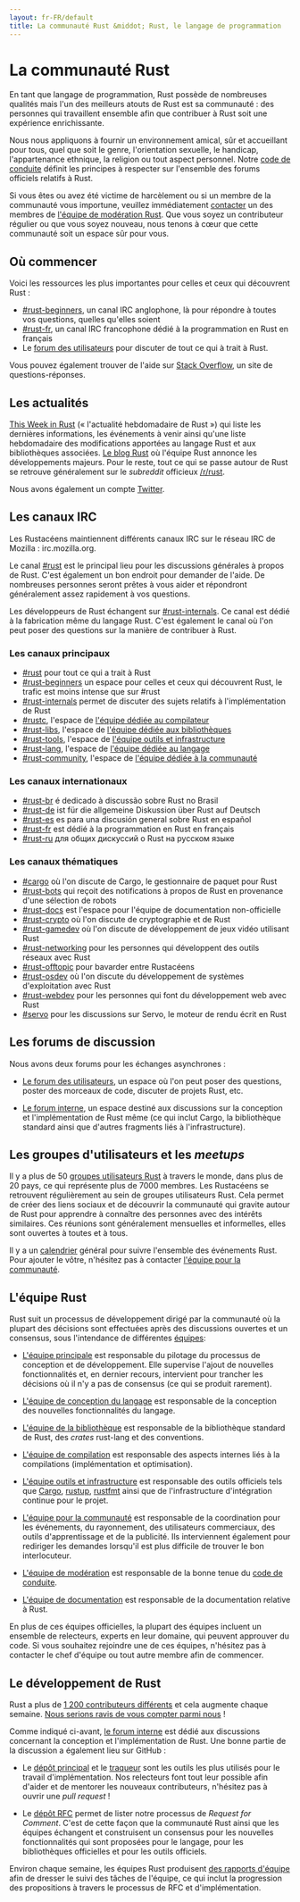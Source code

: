 ```yaml
---
layout: fr-FR/default
title: La communauté Rust &middot; Rust, le langage de programmation
---
```


# La communauté Rust

En tant que langage de programmation, Rust possède de nombreuses qualités mais l'un des meilleurs atouts de Rust est sa communauté : des personnes qui travaillent ensemble afin que contribuer à Rust soit une expérience enrichissante.

Nous nous appliquons à fournir un environnement amical, sûr et accueillant pour tous, quel que soit le genre, l'orientation sexuelle, le handicap, l'appartenance ethnique, la religion ou tout aspect personnel. Notre [code de conduite][coc] définit les principes à respecter sur l'ensemble des forums officiels relatifs à Rust.

Si vous êtes ou avez été victime de harcèlement ou si un membre de la communauté vous importune, veuillez immédiatement [contacter][mod_team_email] un des membres de [l'équipe de modération Rust][mod_team]. Que vous soyez un contributeur régulier ou que vous soyez nouveau, nous tenons à cœur que cette communauté soit un espace sûr pour vous.

[coc]: https://www.rust-lang.org/conduct.html
[mod_team]: https://www.rust-lang.org/team.html#Moderation
[mod_team_email]: mailto:rust-mods@rust-lang.org

## Où commencer

Voici les ressources les plus importantes pour celles et ceux qui découvrent Rust :

- [#rust-beginners][beginners_irc], un canal IRC anglophone, là pour répondre à toutes vos questions, quelles qu'elles soient
- [#rust-fr][fr_irc], un canal IRC francophone dédié à la programmation en Rust en français
- Le [forum des utilisateurs][users_forum] pour discuter de tout ce qui à trait à  Rust.

Vous pouvez également trouver de l'aide sur [Stack Overflow][stack_overflow], un site de questions-réponses.

[stack_overflow]: https://stackoverflow.com/questions/tagged/rust

## Les actualités

[This Week in Rust][twir] (« l'actualité hebdomadaire de Rust ») qui liste les dernières informations, les événements à venir ainsi qu'une liste hebdomadaire des modifications apportées au langage Rust et aux bibliothèques associées. [Le blog Rust][rust_blog] où l'équipe Rust annonce les développements majeurs. Pour le reste, tout ce qui se passe autour de Rust se retrouve généralement sur le *subreddit* officieux [/r/rust][reddit].

Nous avons également un compte [Twitter][twitter].

[twir]: https://this-week-in-rust.org/
[rust_blog]: http://blog.rust-lang.org/
[reddit]: https://www.reddit.com/r/rust
[reddit_coc]: https://www.reddit.com/r/rust/comments/2rvrzx/our_code_of_conduct_please_read/
[twitter]: https://twitter.com/rustlang

## Les canaux IRC

Les Rustacéens maintiennent différents canaux IRC sur le réseau IRC de Mozilla : irc.mozilla.org.

Le canal [#rust][rust_irc] est le principal lieu pour les discussions générales à propos de Rust. C'est également un bon endroit pour demander de l'aide. De nombreuses personnes seront prêtes à vous aider et répondront généralement assez rapidement à vos questions.

Les développeurs de Rust échangent sur [#rust-internals][internals_irc]. Ce canal est dédié à la fabrication même du langage Rust. C'est également le canal où l'on peut poser des questions sur la manière de contribuer à Rust.

### Les canaux principaux

- [#rust][rust_irc] pour tout ce qui a trait à Rust
- [#rust-beginners][beginners_irc] un espace pour celles et ceux qui découvrent Rust, le trafic est moins intense que sur #rust
- [#rust-internals][internals_irc] permet de discuter des sujets relatifs à l'implémentation de Rust
- [#rustc][rustc_irc], l'espace de [l'équipe dédiée au compilateur][compiler_team]
- [#rust-libs][libs_irc], l'espace de [l'équipe dédiée aux bibliothèques][library_team]
- [#rust-tools][tools_irc], l'espace de [l'équipe outils et infrastructure][tool_team]
- [#rust-lang][lang_irc], l'espace de [l'équipe dédiée au langage][language_team]
- [#rust-community][community_irc], l'espace de [l'équipe dédiée à la communauté][community_team]

### Les canaux internationaux

- [#rust-br][br_irc] é dedicado à discussão sobre Rust no Brasil
- [#rust-de][de_irc] ist für die allgemeine Diskussion über Rust auf Deutsch
- [#rust-es][es_irc] es para una discusión general sobre Rust en español
- [#rust-fr][fr_irc] est dédié à la programmation en Rust en français
- [#rust-ru][ru_irc] для общих дискуссий о Rust на русском языке

### Les canaux thématiques

- [#cargo][cargo_irc] où l'on discute de Cargo, le gestionnaire de paquet pour  Rust
- [#rust-bots][bots_irc] qui reçoit des notifications à propos de Rust en provenance d'une sélection de robots
- [#rust-docs][docs_irc] est l'espace pour l'équipe de documentation non-officielle
- [#rust-crypto][crypto_irc] où l'on discute de cryptographie et de Rust
- [#rust-gamedev][gamedev_irc] où l'on discute de développement de jeux vidéo utilisant Rust
- [#rust-networking][networking_irc] pour les personnes qui développent des outils réseaux avec Rust
- [#rust-offtopic][offtopic_irc] pour bavarder entre Rustacéens
- [#rust-osdev][osdev_irc] où l'on discute du développement de systèmes d'exploitation avec Rust
- [#rust-webdev][webdev_irc] pour les personnes qui font du développement web avec Rust
- [#servo][servo_irc] pour les discussions sur Servo, le moteur de rendu écrit en Rust

[IRC]: https://en.wikipedia.org/wiki/Internet_Relay_Chat
[beginners_irc]: https://client00.chat.mibbit.com/?server=irc.mozilla.org&channel=%23rust-beginners
[bots_irc]: https://client00.chat.mibbit.com/?server=irc.mozilla.org&channel=%23rust-bots
[br_irc]: https://client00.chat.mibbit.com/?server=irc.mozilla.org&channel=%23rust-br
[cargo_irc]: https://client00.chat.mibbit.com/?server=irc.mozilla.org&channel=%23cargo
[community_irc]: https://client00.chat.mibbit.com/?server=irc.mozilla.org&channel=%23rust-community
[crypto_irc]: https://client00.chat.mibbit.com/?server=irc.mozilla.org&channel=%23rust-crypto
[de_irc]: https://client00.chat.mibbit.com/?server=irc.mozilla.org&channel=%23rust-de
[es_irc]: https://client00.chat.mibbit.com/?server=irc.mozilla.org&channel=%23rust-es
[fr_irc]: https://client00.chat.mibbit.com/?server=irc.mozilla.org&channel=%23rust-fr
[gamedev_irc]: https://client00.chat.mibbit.com/?server=irc.mozilla.org&channel=%23rust-gamedev
[internals_irc]: https://client00.chat.mibbit.com/?server=irc.mozilla.org&channel=%23rust-internals
[lang_irc]: https://client00.chat.mibbit.com/?server=irc.mozilla.org&channel=%23rust-lang
[libs_irc]: https://client00.chat.mibbit.com/?server=irc.mozilla.org&channel=%23rust-libs
[networking_irc]: https://client00.chat.mibbit.com/?server=irc.mozilla.org&channel=%23rust-networking
[offtopic_irc]: https://client00.chat.mibbit.com/?server=irc.mozilla.org&channel=%23rust-offtopic
[osdev_irc]: https://client00.chat.mibbit.com/?server=irc.mozilla.org&channel=%23rust-osdev
[ru_irc]: https://client00.chat.mibbit.com/?server=irc.mozilla.org&channel=%23rust-ru
[rust_irc]: https://client00.chat.mibbit.com/?server=irc.mozilla.org&channel=%23rust
[rustc_irc]: https://client00.chat.mibbit.com/?server=irc.mozilla.org&channel=%23rustc
[servo_irc]: https://client00.chat.mibbit.com/?server=irc.mozilla.org&channel=%23servo
[tools_irc]: https://client00.chat.mibbit.com/?server=irc.mozilla.org&channel=%23rust-tools
[webdev_irc]: https://client00.chat.mibbit.com/?server=irc.mozilla.org&channel=%23rust-webdev
[docs_irc]: https://client00.chat.mibbit.com/?server=irc.mozilla.org&channel=%23rust-docs

## Les forums de discussion

Nous avons deux forums pour les échanges asynchrones :

- [Le forum des utilisateurs][users_forum], un espace où l'on peut poser des questions, poster des morceaux de code, discuter de projets Rust, etc.

- [Le forum interne][internals_forum], un espace destiné aux discussions sur la conception et l'implémentation de Rust même (ce qui inclut Cargo, la bibliothèque standard ainsi que d'autres fragments liés à l'infrastructure).

[users_forum]: https://users.rust-lang.org/
[internals_forum]: https://internals.rust-lang.org/

## Les groupes d'utilisateurs et les *meetups*

Il y a plus de 50 [groupes utilisateurs Rust][user_group] à travers le monde, dans plus de 20 pays, ce qui représente plus de 7000 membres. Les Rustacéens se retrouvent régulièrement au sein de groupes utilisateurs Rust. Cela permet de créer des liens sociaux et de découvrir la communauté qui gravite autour de Rust pour apprendre à connaître des personnes avec des intérêts similaires. Ces réunions sont généralement mensuelles et informelles, elles sont ouvertes à toutes et à tous.

Il y a un [calendrier][calendar] général pour suivre l'ensemble des événements Rust.
Pour ajouter le vôtre, n'hésitez pas à contacter [l'équipe pour la communauté][community_team].

[user_group]: ./user-groups.html
[calendar]: https://www.google.com/calendar/embed?src=apd9vmbc22egenmtu5l6c5jbfc@group.calendar.google.com

## L'équipe Rust

Rust suit un processus de développement dirigé par la communauté où la plupart des décisions sont effectuées après des discussions ouvertes et un consensus, sous l'intendance de différentes [équipes][teams]:

* [L'équipe principale][core_team] est responsable du pilotage du processus de conception et de développement. Elle supervise l'ajout de nouvelles fonctionnalités et, en dernier recours, intervient pour trancher les décisions où il n'y a pas de consensus (ce qui se produit rarement).

* [L'équipe de conception du langage][language_team] est responsable de la conception des nouvelles fonctionnalités du langage.

* [L'équipe de la bibliothèque][library_team] est responsable de la bibliothèque standard de Rust, des *crates* rust-lang et des conventions.

* [L'équipe de compilation][compiler_team] est responsable des aspects internes liés à la compilations (implémentation et optimisation).

* [L'équipe outils et infrastructure][tool_team] est responsable des outils officiels tels que [Cargo], [rustup], [rustfmt] ainsi que de l'infrastructure d'intégration continue pour le projet.

[Cargo]: https://crates.io
[rustup]: https://www.rustup.rs
[rustfmt]: https://github.com/rust-lang-nursery/rustfmt

* [L'équipe pour la communauté][community_team] est responsable de la coordination pour les événements, du rayonnement, des utilisateurs commerciaux, des outils d'apprentissage et de la publicité. Ils interviennent également pour rediriger les demandes lorsqu'il est plus difficile de trouver le bon interlocuteur.

* [L'équipe de modération][mod_team] est responsable de la bonne tenue du
[code de conduite][coc].

* [L'équipe de documentation][doc_team] est responsable de la documentation relative à Rust.

En plus de ces équipes officielles, la plupart des équipes incluent un ensemble de relecteurs, experts en leur domaine, qui peuvent approuver du code. Si vous souhaitez rejoindre une de ces équipes, n'hésitez pas à contacter le chef d'équipe ou tout autre membre afin de commencer.

[teams]: https://www.rust-lang.org/team.html
[core_team]: https://www.rust-lang.org/team.html#Core
[language_team]: https://www.rust-lang.org/team.html#Language-design
[library_team]: https://www.rust-lang.org/team.html#Library
[compiler_team]: https://www.rust-lang.org/team.html#Compiler
[tool_team]: https://www.rust-lang.org/team.html#Tooling-and-infrastructure
[community_team]: https://www.rust-lang.org/team.html#Community
[mod_team]: https://www.rust-lang.org/team.html#Moderation
[doc_team]: https://www.rust-lang.org/en-US/team.html#Documentation-team

## Le développement de Rust

Rust a plus de [1 200 contributeurs différents][authors] et cela augmente chaque semaine. [Nous serions ravis de vous compter parmi nous][contribute] !

Comme indiqué ci-avant, [le forum interne][internals_forum] est dédié aux discussions concernant la conception et l'implémentation de Rust. Une bonne partie de la discussion a également lieu sur GitHub :

- Le [dépôt principal][github] et le [traqueur][issue_tracking] sont les outils les plus utilisés pour le travail d'implémentation. Nos relecteurs font tout leur possible afin d'aider et de mentorer les nouveaux contributeurs, n'hésitez pas à ouvrir une *pull request* !

- Le [dépôt RFC][rfcs] permet de lister notre processus de *Request for Comment*. C'est de cette façon que la communauté Rust ainsi que les équipes échangent et construisent un consensus pour les nouvelles fonctionnalités qui sont proposées pour le langage, pour les bibliothèques officielles et pour les outils officiels.

Environ chaque semaine, les équipes Rust produisent [des rapports d'équipe][team_reports] afin de dresser le suivi des tâches de l'équipe, ce qui inclut la progression des propositions à travers le processus de RFC et d'implémentation.

[authors]: https://github.com/rust-lang/rust/blob/88397e092e01b6043b6f65772710dfe0e59056c5/AUTHORS.txt
[contribute]: contribute.html
[github]: https://github.com/rust-lang/rust
[rfcs]: https://github.com/rust-lang/rfcs
[team_reports]: https://github.com/rust-lang/subteams
[issue_tracking]: https://github.com/rust-lang/rust/issues
